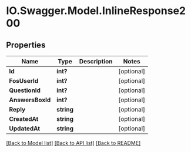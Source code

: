 # IO.Swagger.Model.InlineResponse200
## Properties

Name | Type | Description | Notes
------------ | ------------- | ------------- | -------------
**Id** | **int?** |  | [optional] 
**FosUserId** | **int?** |  | [optional] 
**QuestionId** | **int?** |  | [optional] 
**AnswersBoxId** | **int?** |  | [optional] 
**Reply** | **string** |  | [optional] 
**CreatedAt** | **string** |  | [optional] 
**UpdatedAt** | **string** |  | [optional] 

[[Back to Model list]](../README.md#documentation-for-models) [[Back to API list]](../README.md#documentation-for-api-endpoints) [[Back to README]](../README.md)

